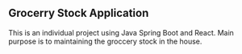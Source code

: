## Grocerry Stock Application
This is an individual project using Java Spring Boot and React.
Main purpose is to maintaining the groccery stock in the house.
